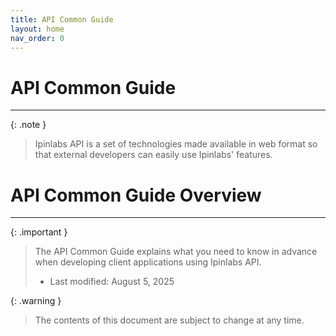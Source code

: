 ```yaml
---
title: API Common Guide
layout: home
nav_order: 0
---
```


# API Common Guide
---

{: .note }
>  Ipinlabs API is a set of technologies made available in web format so that external developers can easily use Ipinlabs' features.

# API Common Guide Overview
---

{: .important }
> The API Common Guide explains what you need to know in advance when developing client applications using Ipinlabs API.
>   * Last modified: August 5, 2025  

{: .warning }
> The contents of this document are subject to change at any time.